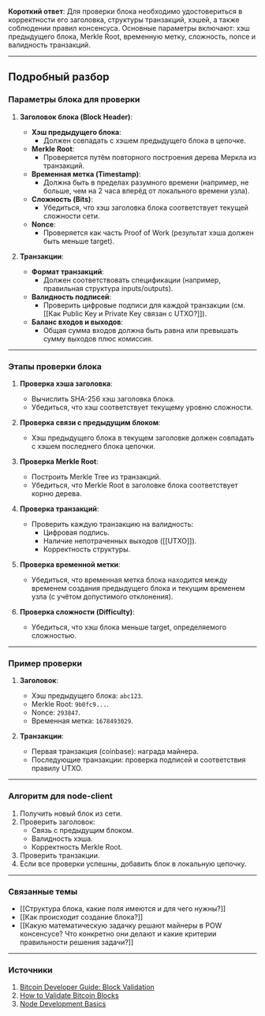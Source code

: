 
**Короткий ответ**: Для проверки блока необходимо удостовериться в корректности его заголовка, структуры транзакций, хэшей, а также соблюдении правил консенсуса. Основные параметры включают: хэш предыдущего блока, Merkle Root, временную метку, сложность, nonce и валидность транзакций.

---

## Подробный разбор

### Параметры блока для проверки

1. **Заголовок блока (Block Header)**:
   - **Хэш предыдущего блока**:
     - Должен совпадать с хэшем предыдущего блока в цепочке.
   - **Merkle Root**:
     - Проверяется путём повторного построения дерева Меркла из транзакций.
   - **Временная метка (Timestamp)**:
     - Должна быть в пределах разумного времени (например, не больше, чем на 2 часа вперёд от локального времени узла).
   - **Сложность (Bits)**:
     - Убедиться, что хэш заголовка блока соответствует текущей сложности сети.
   - **Nonce**:
     - Проверяется как часть Proof of Work (результат хэша должен быть меньше target).

2. **Транзакции**:
   - **Формат транзакций**:
     - Должен соответствовать спецификации (например, правильная структура inputs/outputs).
   - **Валидность подписей**:
     - Проверить цифровые подписи для каждой транзакции (см. [[Как Public Key и Private Key связан с UTXO?]]).
   - **Баланс входов и выходов**:
     - Общая сумма входов должна быть равна или превышать сумму выходов плюс комиссия.

---

### Этапы проверки блока

1. **Проверка хэша заголовка**:
   - Вычислить SHA-256 хэш заголовка блока.
   - Убедиться, что хэш соответствует текущему уровню сложности.

2. **Проверка связи с предыдущим блоком**:
   - Хэш предыдущего блока в текущем заголовке должен совпадать с хэшем последнего блока цепочки.

3. **Проверка Merkle Root**:
   - Построить Merkle Tree из транзакций.
   - Убедиться, что Merkle Root в заголовке блока соответствует корню дерева.

4. **Проверка транзакций**:
   - Проверить каждую транзакцию на валидность:
     - Цифровая подпись.
     - Наличие непотраченных выходов ([[UTXO]]).
     - Корректность структуры.

5. **Проверка временной метки**:
   - Убедиться, что временная метка блока находится между временем создания предыдущего блока и текущим временем узла (с учётом допустимого отклонения).

6. **Проверка сложности (Difficulty)**:
   - Убедиться, что хэш блока меньше target, определяемого сложностью.

---

### Пример проверки
1. **Заголовок**:
   - Хэш предыдущего блока: `abc123`.
   - Merkle Root: `9b0fc9...`.
   - Nonce: `293847`.
   - Временная метка: `1678493029`.

2. **Транзакции**:
   - Первая транзакция (coinbase): награда майнера.
   - Последующие транзакции: проверка подписей и соответствия правилу UTXO.

---

### Алгоритм для node-client

1. Получить новый блок из сети.
2. Проверить заголовок:
   - Связь с предыдущим блоком.
   - Валидность хэша.
   - Корректность Merkle Root.
3. Проверить транзакции.
4. Если все проверки успешны, добавить блок в локальную цепочку.

---

### Связанные темы
- [[Структура блока, какие поля имеются и для чего нужны?]]
- [[Как происходит создание блока?]]
- [[Какую математическую задачку решают майнеры в POW консенсусе? Что конкретно они делают и какие критерии правильности решения задачи?]]

---

### Источники
1. [Bitcoin Developer Guide: Block Validation](https://bitcoin.org/en/developer-guide#block-chain-overview)
2. [How to Validate Bitcoin Blocks](https://en.bitcoin.it/wiki/Block)
3. [Node Development Basics](https://www.coindesk.com/learn/how-to-build-a-bitcoin-node)
